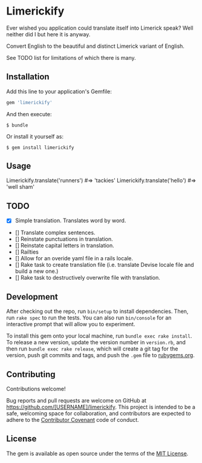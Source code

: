 # Limerickify

Ever wished you application could translate itself into Limerick speak?  Well neither did I but here it is anyway.

Convert English to the beautiful and distinct Limerick variant of English.

See TODO list for limitations of which there is many.

## Installation

Add this line to your application's Gemfile:

```ruby
gem 'limerickify'
```

And then execute:

    $ bundle

Or install it yourself as:

    $ gem install limerickify

## Usage

Limerickify.translate('runners') #=> 'tackies'
Limerickify.translate('hello')   #=> 'well sham'

## TODO
  - [x] Simple translation. Translates word by word.
  - []  Translate complex sentences.
  - []  Reinstate punctuations in translation.
  - []  Reinstate capital letters in translation.
  - []  Railties
  - []  Allow for an overide yaml file in a rails locale.
  - []  Rake task to create translation file (i.e. translate Devise locale file and build a new one.)
  - []  Rake task to destructively overwrite file with translation.

## Development

After checking out the repo, run `bin/setup` to install dependencies. Then, run `rake spec` to run the tests. You can also run `bin/console` for an interactive prompt that will allow you to experiment.

To install this gem onto your local machine, run `bundle exec rake install`. To release a new version, update the version number in `version.rb`, and then run `bundle exec rake release`, which will create a git tag for the version, push git commits and tags, and push the `.gem` file to [rubygems.org](https://rubygems.org).

## Contributing

Contributions welcome!

Bug reports and pull requests are welcome on GitHub at https://github.com/[USERNAME]/limerickify. This project is intended to be a safe, welcoming space for collaboration, and contributors are expected to adhere to the [Contributor Covenant](contributor-covenant.org) code of conduct.


## License

The gem is available as open source under the terms of the [MIT License](http://opensource.org/licenses/MIT).

